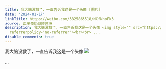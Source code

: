 ```yaml
---
title: 我大脑没救了，一直告诉我这是一个头像 [图片]
date: '2024-01-17'
linkTitle: https://weibo.com/3825863518/NCfNhoFk3
source: 正宗毒奶菇的微博
description: 我大脑没救了，一直告诉我这是一个头像 <img style="" src="https://tvax3.sinaimg.cn/large/e40a0b5egy1hlwl9qx327j201y04bt8p.jpg"
  referrerpolicy="no-referrer"><br><br> ...
disable_comments: true
---
```

我大脑没救了，一直告诉我这是一个头像 <img style="" src="https://tvax3.sinaimg.cn/large/e40a0b5egy1hlwl9qx327j201y04bt8p.jpg" referrerpolicy="no-referrer"><br><br> ...